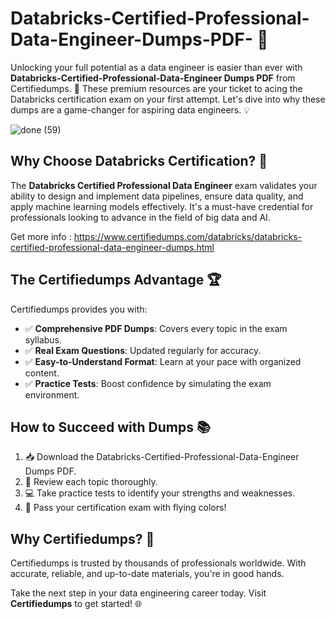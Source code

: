 # Databricks-Certified-Professional-Data-Engineer-Dumps-PDF- 🚀 

Unlocking your full potential as a data engineer is easier than ever with **Databricks-Certified-Professional-Data-Engineer Dumps PDF** from Certifiedumps. 🎯 These premium resources are your ticket to acing the Databricks certification exam on your first attempt. Let's dive into why these dumps are a game-changer for aspiring data engineers. 💡  

![done (59)](https://github.com/user-attachments/assets/b3751313-be1d-470f-b233-4a4fd7b8a642)


## Why Choose Databricks Certification? 🌟  
The **Databricks Certified Professional Data Engineer** exam validates your ability to design and implement data pipelines, ensure data quality, and apply machine learning models effectively. It's a must-have credential for professionals looking to advance in the field of big data and AI.  

Get more info : https://www.certifiedumps.com/databricks/databricks-certified-professional-data-engineer-dumps.html

## The Certifiedumps Advantage 🏆  
Certifiedumps provides you with:  
- ✅ **Comprehensive PDF Dumps**: Covers every topic in the exam syllabus.  
- ✅ **Real Exam Questions**: Updated regularly for accuracy.  
- ✅ **Easy-to-Understand Format**: Learn at your pace with organized content.  
- ✅ **Practice Tests**: Boost confidence by simulating the exam environment.  

## How to Succeed with Dumps 📚  
1. 📥 Download the Databricks-Certified-Professional-Data-Engineer Dumps PDF.  
2. 📝 Review each topic thoroughly.  
3. 💻 Take practice tests to identify your strengths and weaknesses.  
4. 🎉 Pass your certification exam with flying colors!  

## Why Certifiedumps? 🤔  
Certifiedumps is trusted by thousands of professionals worldwide. With accurate, reliable, and up-to-date materials, you're in good hands.  

Take the next step in your data engineering career today. Visit **Certifiedumps** to get started! 🌐  
